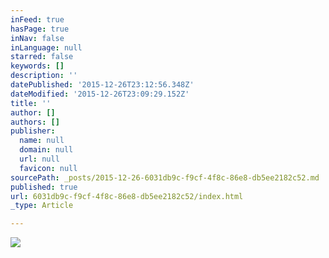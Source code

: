 ```yaml
---
inFeed: true
hasPage: true
inNav: false
inLanguage: null
starred: false
keywords: []
description: ''
datePublished: '2015-12-26T23:12:56.348Z'
dateModified: '2015-12-26T23:09:29.152Z'
title: ''
author: []
authors: []
publisher:
  name: null
  domain: null
  url: null
  favicon: null
sourcePath: _posts/2015-12-26-6031db9c-f9cf-4f8c-86e8-db5ee2182c52.md
published: true
url: 6031db9c-f9cf-4f8c-86e8-db5ee2182c52/index.html
_type: Article

---
```

![](https://the-grid-user-content.s3-us-west-2.amazonaws.com/9b040bca-dadd-43fe-bb7c-b7082bc7bb74.jpg)